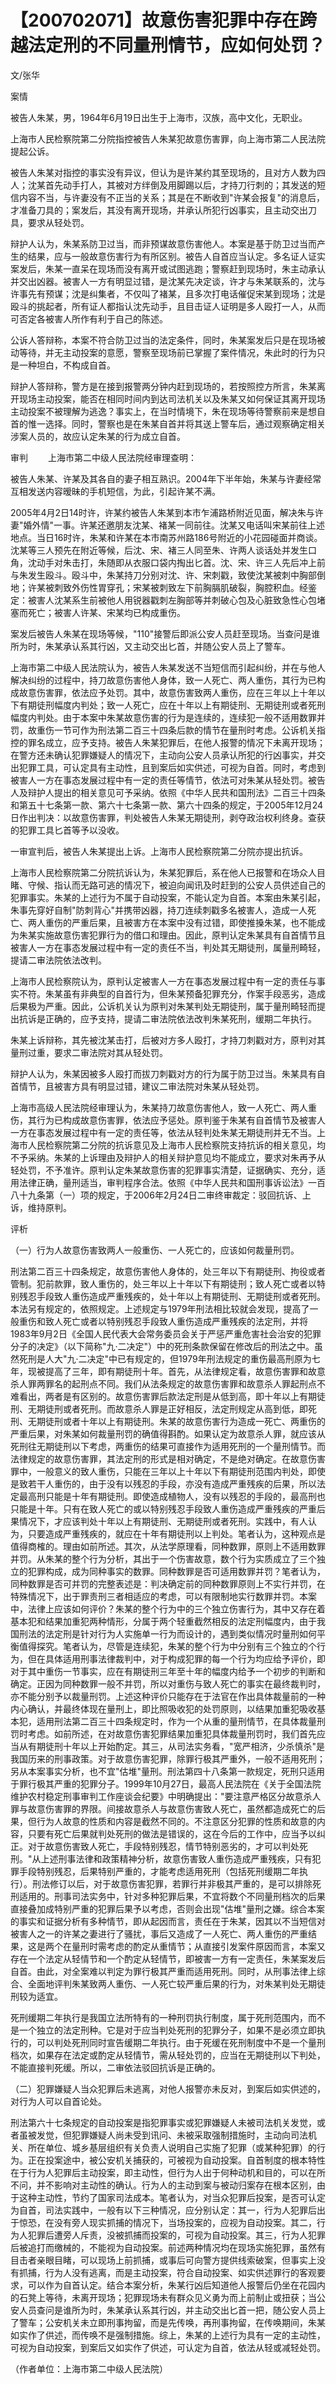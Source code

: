# 【200702071】故意伤害犯罪中存在跨越法定刑的不同量刑情节，应如何处罚？

文/张华

案情

被告人朱某，男，1964年6月19日出生于上海市，汉族，高中文化，无职业。

上海市人民检察院第二分院指控被告人朱某犯故意伤害罪，向上海市第二人民法院提起公诉。

被告人朱某对指控的事实没有异议，但认为是许某约其至现场的，且对方人数为四人；沈某首先动手打人，其被对方绊倒及用脚踢以后，才持刀行刺的；其发送的短信内容不当，与许妻没有不正当的关系；其是在不断收到"许某会报复"的消息后，才准备刀具的；案发后，其没有离开现场，并承认所犯行凶事实，且主动交出刀具，要求从轻处罚。

辩护人认为，朱某系防卫过当，而非预谋故意伤害他人。本案是基于防卫过当而产生的结果，应与一般故意伤害行为有所区别。被告人自首应当认定。多名证人证实案发后，朱某一直呆在现场而没有离开或试图逃跑；警察赶到现场时，朱主动承认并交出凶器。被害人一方有明显过错，是沈某先决定谈，许才与朱某联系的，沈与许事先有预谋；沈是纠集者，不仅叫了褚某，且多次打电话催促宋某到现场；沈是殴斗的挑起者，所有证人都指认沈先动手，且目击证人证明是多人殴打一人，从而可否定各被害人所作有利于自己的陈述。

公诉人答辩称，本案不符合防卫过当的法定条件，同时，朱某案发后只是在现场被动等待，并无主动投案的意愿，警察至现场前已掌握了案件情况，朱此时的行为只是一种坦白，不构成自首。

辩护人答辩称，警方是在接到报警两分钟内赶到现场的，若按照控方所言，朱某离开现场主动投案，能否在相同时间内到达司法机关以及朱某又如何保证其离开现场主动投案不被理解为逃逸？事实上，在当时情境下，朱在现场等待警察前来是想自首的惟一选择。同时，警察也是在朱某自首并将其送上警车后，通过观察确定相关涉案人员的，故应认定朱某的行为成立自首。

审判 　　上海市第二中级人民法院经审理查明：

被告人朱某、许某及其各自的妻子相互熟识。2004年下半年始，朱某与许妻经常互相发送内容暧昧的手机短信，为此，引起许某不满。

2005年4月2日14时许，许某约被告人朱某到本市乍浦路桥附近见面，解决朱与许妻"婚外情"一事。许某还邀朋友沈某、褚某一同前往。沈某又电话叫宋某前往上述地点。当日16时许，朱某和许某在本市南苏州路186号附近的小花园碰面并商谈。沈某等三人预先在附近等候，后沈、宋、褚三人同至朱、许两人谈话处并发生口角，沈动手对朱击打，朱随即从衣服口袋内掏出匕首。沈、宋、许三人先后冲上前与朱发生殴斗。殴斗中，朱某持刀分别对沈、许、宋刺戳，致使沈某被刺中胸部倒地；许某被刺致外伤性胃穿孔；宋某被刺致左下前胸膈肌破裂，胸腔积血。经鉴定：被害人沈某系生前被他人用锐器戳刺左胸部等并刺破心包及心脏致急性心包堵塞而死亡；被害人许某、宋某均已构成重伤。

案发后被告人朱某在现场等候，"110"接警后即派公安人员赶至现场。当查问是谁所为时，朱某承认系其行凶，又主动交出匕首，并随公安人员上了警车。

上海市第二中级人民法院认为，被告人朱某发送不当短信而引起纠纷，并在与他人解决纠纷的过程中，持刀故意伤害他人身体，致一人死亡、两人重伤，其行为已构成故意伤害罪，依法应予处罚。其中，故意伤害致两人重伤，应在三年以上十年以下有期徒刑幅度内判处；致一人死亡，应在十年以上有期徒刑、无期徒刑或者死刑幅度内判处。由于本案中朱某故意伤害的行为是连续的，连续犯一般不适用数罪并罚，故重伤一节可作为刑法第二百三十四条后款的情节在量刑时考虑。公诉机关指控的罪名成立，应予支持。被告人朱某犯罪后，在他人报警的情况下未离开现场；在警方还未确认犯罪嫌疑人的情况下，主动向公安人员承认所犯的行凶事实，并交出犯罪工具，可认定具有主动性，且到案后如实供述，可视为自首。同时，考虑到被害人一方在事态发展过程中有一定的责任等情节，依法可对朱某从轻处罚。被告人及辩护人提出的相关意见可予采纳。依照《中华人民共和国刑法》二百三十四条和第五十七条第一款、第六十七条第一款、第六十四条的规定，于2005年12月24日作出判决：以故意伤害罪，判处被告人朱某无期徒刑，剥夺政治权利终身。查获的犯罪工具匕首等予以没收。

一审宣判后，被告人朱某提出上诉。上海市人民检察院第二分院亦提出抗诉。

上海市人民检察院第二分院抗诉认为，朱某犯罪后，系在他人已报警和在场众人目睹、守候、指认而无路可逃的情况下，被迫向闻讯及时赶到的公安人员供述自己的犯罪事实。朱某的上述行为不属于自动投案，不能认定为自首。本案由朱某引起，朱事先穿好自制"防刺背心"并携带凶器，持刀连续刺戳多名被害人，造成一人死亡、两人重伤的严重后果，且被害方在本案中没有过错，即使推搡朱某，也不能成为朱某实施故意伤害犯罪行为的借口和理由。因此，原判认定朱某具有自首情节且被害人一方在事态发展过程中有一定的责任不当，判处其无期徒刑，属量刑畸轻，提请二审法院依法改判。

上海市人民检察院认为，原判认定被害人一方在事态发展过程中有一定的责任与事实不符。朱某虽有非典型的自首行为，但朱某预备犯罪充分，作案手段恶劣，造成后果极为严重。因此，公诉机关认为原判对朱某判处无期徒刑，属于量刑畸轻而提出抗诉是正确的，应予支持，提请二审法院依法改判朱某死刑，缓期二年执行。

朱某上诉辩称，其先被沈某击打，后被对方多人殴打，才持刀刺戳对方，原判对其量刑过重，要求二审法院对其从轻处罚。

辩护人认为，朱某因被多人殴打而拔刀刺戳对方的行为属于防卫过当。朱某具有自首情节，且被害方具有明显过错，建议二审法院对朱某从轻处罚。

上海市高级人民法院经审理认为，朱某持刀故意伤害他人，致一人死亡、两人重伤，其行为已构成故意伤害罪，依法应予惩处。原判鉴于朱某有自首情节及被害人一方在事态发展过程中有一定的责任等，依法从轻判处朱某无期徒刑并无不当。上海市人民检察院第二分院的抗诉意见及上海市人民检察院支持抗诉的相关意见，均不予采纳。朱某的上诉理由及辩护人的相关辩护意见均不能成立，要求对朱再予从轻处罚，不予准许。原判认定朱某故意伤害的犯罪事实清楚，证据确实、充分，适用法律正确，量刑适当，审判程序合法。依照《中华人民共和国刑事诉讼法》一百八十九条第（一）项的规定，于2006年2月24日二审终审裁定：驳回抗诉、上诉，维持原判。

评析

（一）行为人故意伤害致两人一般重伤、一人死亡的，应该如何裁量刑罚。

刑法第二百三十四条规定，故意伤害他人身体的，处三年以下有期徒刑、拘役或者管制。犯前款罪，致人重伤的，处三年以上十年以下有期徒刑；致人死亡或者以特别残忍手段致人重伤造成严重残疾的，处十年以上有期徒刑、无期徒刑或者死刑。本法另有规定的，依照规定。上述规定与1979年刑法相比较就会发现，提高了一般重伤和致人死亡或者以特别残忍手段致人重伤造成严重残疾的法定刑，并将1983年9月2日《全国人民代表大会常务委员会关于严惩严重危害社会治安的犯罪分子的决定》（以下简称"九·二决定"）中的死刑条款保留在修改后的刑法之中。虽然死刑是人大"九·二决定"中已有规定的，但1979年刑法规定的重伤最高刑原为七年，现被提高了三年，即有期徒刑十年。首先，从法律规定看，故意伤害罪和故意杀人罪两罪名的起刑点不同。我们从法条规定的故意伤害罪和故意杀人罪起刑点不难看出，两者是有区别的。故意伤害罪后款法定刑是从低到高，即十年以上有期徒刑、无期徒刑或者死刑。而故意杀人罪是正好相反，法定刑规定从高到低，即死刑、无期徒刑或者十年以上有期徒刑。朱某的故意伤害行为造成一死亡、两重伤的严重后果，对朱某如何裁量刑罚的确值得斟酌。如果认定为故意杀人罪，就应该从死刑往无期徒刑以下考虑，两重伤的结果可直接作为适用死刑的一个量刑情节。而法律规定的故意伤害罪，其法定刑的形式是相对确定，不是绝对确定。在故意伤害罪中，一般意义的致人重伤，只能在三年以上十年以下有期徒刑范围内判处，即使是致若干人重伤的，由于没有以残忍的手段，亦没有造成严重残疾的后果，所以法定最高刑只能是十年有期徒刑。即使造成植物人，没有以残忍的手段的，最高刑也只能是十年。只有在致人死亡的或以特别残忍手段致人重伤造成严重残疾的严重后果情况下，才应该判处十年以上有期徒刑、无期徒刑或者死刑。实践中，有人认为，只要造成严重残疾的，就应在十年有期徒刑以上判处。笔者认为，这种观点是值得商榷的。理由如前所述。其次，从法学原理看，同种数罪，原则上不适用数罪并罚。从朱某的整个行为分析，其出于一个伤害故意，数个行为实质成立了三个独立的犯罪构成，成为同种事实的数罪。同种数罪是否可适用数罪并罚？笔者认为，同种数罪是否可并罚的完整表述是：判决确定前的同种数罪原则上不实行并罚，在特殊情况下，出于罪责刑三者相适应的考虑，可以有限制地实行数罪并罚。本案中，法律上应该如何评价？朱某的整个行为中的三个独立伤害行为，其中又存在着基本犯和结果加重犯两种情形，分属于两个轻重截然相反的法定刑幅度内，由于我国刑法的法定刑是针对行为人实施单一行为而设计的，遇到类似情况时量刑如何平衡值得探究。笔者认为，尽管是连续犯，朱某的整个行为中分别有三个独立的个行为，但在具体适用刑事法律裁判中，对于构成犯罪的每一个行为均应给予评价，即对于其中重伤一节事实，应在有期徒刑三年至十年的幅度内给予一个初步的判断和确定。正因为同种数罪一般不并罚，所以对重伤与致人死亡的事实在最终裁判时，亦不能分别予以裁量刑罚。上述这种评价只能存在于法官在作出具体裁量前的一种内心确认，并最终体现在量刑上，即比照吸收犯的处罚原则，以结果加重犯吸收基本犯，适用刑法第二百三十四条规定时，作为一个从重的量刑情节，在具体裁量刑罚时考虑。如前所述，在对故意伤害犯罪结果加重犯具体裁量刑罚时，我们首先应当从有期徒刑十年以上开始酌定。其三，从司法实务看，"宽严相济，少杀慎杀"是我国历来的刑事政策。对于故意伤害犯罪，除罪行极其严重外，一般不适用死刑；另从本案事实分析，也不宜"估堆"量刑。刑法第四十八条第一款规定，死刑只适用于罪行极其严重的犯罪分子。1999年10月27日，最高人民法院在《关于全国法院维护农村稳定刑事审判工作座谈会纪要》中明确提出："要注意严格区分故意杀人罪与故意伤害罪的界限。间接故意杀人与故意伤害致人死亡，虽然都造成死亡的后果，但行为人故意的性质和内容是截然不同的。不注意区分犯罪的性质和故意的内容，只要有死亡后果就判处死刑的做法是错误的，这在今后的工作中，应当予以纠正。对于故意伤害致人死亡，手段特别残忍，情节特别恶劣的，才可以判处死刑。"从上述刑事法律和政策精神分析，故意伤害致人重伤造成严重残疾，只有犯罪手段特别残忍，后果特别严重的，才能考虑适用死刑（包括死刑缓期二年执行）。刑法修订以后，对于故意伤害犯罪，若罪行并非极其严重的，是可以排除死刑适用的。刑事司法实务中，针对多种犯罪后果，不宜将数个不同量刑档次的后果直接叠加成特别严重的犯罪后果予以考虑，否则会出现"估堆"量刑之嫌。综合本案的事实和证据分析有多种情节，即从起因而言，责任在于朱某，因其以不当短信对被害人之一的许某之妻进行了骚扰，事后又造成了一人死亡、两人重伤的严重结果，这是两个在量刑时需考虑的酌定从重情节；从直接引发案件原因而言，本案又存在一个法定从轻情节和一个酌定从轻情节，即被害一方有一定责任，朱某案发后自首。由此，对全案难以判定为罪行极其严重而适用死刑。同时，从刑事法律上综合、全面地评判朱某致两人重伤、一人死亡较严重后果的行为，对朱某判处无期徒刑较为适宜。

死刑缓期二年执行是我国立法所特有的一种刑罚执行制度，属于死刑范围内，而不是一个独立的法定刑种。它是对于应当判处死刑的犯罪分子，如果不是必须立即执行的，可以判处死刑同时宣告缓期二年执行。由于死缓在死刑制度中不是一个量刑档次，如果存在法定或酌定从轻情节，需从轻处罚的，应当在无期徒刑以下判处，不能直接判死缓。所以，二审依法驳回抗诉是正确的。

（二）犯罪嫌疑人当众犯罪后未逃离，对他人报警亦未反对，到案后如实供述的，对行为人可以自首论处。

刑法第六十七条规定的自动投案是指犯罪事实或犯罪嫌疑人未被司法机关发觉，或者虽被发觉，但犯罪嫌疑人尚未受到讯问、未被采取强制措施时，主动向司法机关、所在单位、城乡基层组织有关负责人说明自己实施了犯罪（或某种犯罪）的行为。正在投案途中，被公安机关捕获的，可被视为自动投案。自首制度的根本特性在于行为人犯罪后主动投案，即主动性，但行为人出于何种动机和目的，可以在所不问，并不影响对主动性的确认。行为人的主动到案与被动归案存在根本区别，由于这种主动性，节约了国家司法成本。笔者认为，对当众犯罪后投案，是否可认定为自首，司法实践中，一般有以下三种情况，应分别认定：其一，行为人犯罪后出于惊恐，在没有旁人现实抓捕的情况下，当场投案的，应视为自动投案。其二，行为人犯罪后遭旁人斥责，没被抓捕而投案的，可视为自动投案。其三，行为人犯罪后被追打而缴械的，不能视为自动投案。前述两种情况均在现场实施犯罪，虽然有目击者亲眼目睹，可以现场上前抓捕，或事后可向警方提供线索破案，但事实上没有抓捕，行为人没有逃离，而是主动投案，符合自动投案、如实供述罪行的客观要求，可以作为自首认定。结合本案分析，朱某行凶后知道他人报警后仍坐在花园内的石凳上等待，未离开现场；犯罪现场未有群众见义勇为而上前制止或扭获；当公安人员查问是谁所为时，朱某承认系其行凶，并主动交出匕首一把，随公安人员上了警车；公安机关未立即刑事拘留，而是先传唤，再刑事拘留，在传唤期间，朱某如实作了供述，而传唤不是强制措施。综上，朱某的上述行为具有一定的主动性，可视为自动投案，到案后又如实作了供述，可认定为自首，依法从轻或减轻处罚。

（作者单位：上海市第二中级人民法院）